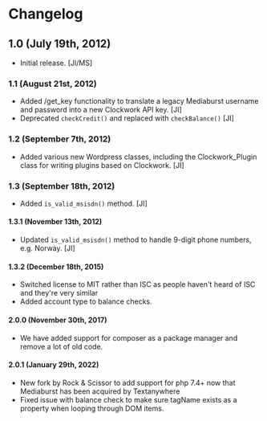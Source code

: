 # Changelog

## 1.0 (July 19th, 2012)

* Initial release. [JI/MS]

### 1.1 (August 21st, 2012)

* Added /get_key functionality to translate a legacy Mediaburst username and password into a new Clockwork API key. [JI]
* Deprecated `checkCredit()` and replaced with `checkBalance()` [JI]

### 1.2 (September 7th, 2012)

* Added various new Wordpress classes, including the Clockwork_Plugin class for writing plugins based on Clockwork. [JI]

### 1.3 (September 18th, 2012)

* Added `is_valid_msisdn()` method. [JI]

#### 1.3.1 (November 13th, 2012)

* Updated `is_valid_msisdn()` method to handle 9-digit phone numbers, e.g. Norway. [JI]

#### 1.3.2 (December 18th, 2015)

* Switched license to MIT rather than ISC as people haven't heard of ISC and they're very similar
* Added account type to balance checks.

#### 2.0.0 (November 30th, 2017)

* We have added support for composer as a package manager and remove a lot of old code.

#### 2.0.1 (January 29th, 2022)

* New fork by Rock & Scissor to add support for php 7.4+ now that Mediaburst has been acquired by Textanywhere
* Fixed issue with balance check to make sure tagName exists as a property when looping through DOM items.
